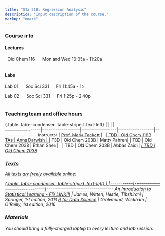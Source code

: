 ```yaml
---
title: "STA 210: Regression Analysis"
description: "Input description of the course."
markup: "mmark"
---
```


### Course info

#### Lectures

<font color="#009F92"><i class="fas fa-university fa-lg"></i></font> &nbsp; Old Chem 116 &nbsp;&nbsp; <font color="#009F92"><i class="fas fa-calendar-alt fa-lg"></i></font> &nbsp; Mon and Wed 10:05a - 11:20a
<br>
<br>

#### Labs

Lab 01 &nbsp;&nbsp; <font color="#009F92"><i class="fas fa-university fa-lg"></i></font> &nbsp; Soc Sci 331 &nbsp;&nbsp; <font color="#009F92"><i class="fas fa-calendar-alt fa-lg"></i></font> &nbsp; Fri 11:45a - 1p

Lab 02  &nbsp;&nbsp; <font color="#009F92"><i class="fas fa-university fa-lg"></i></font> &nbsp; Soc Sci 331 &nbsp;&nbsp; <font color="#009F92"><i class="fas fa-calendar-alt fa-lg"></i></font> &nbsp; Fri 1:25p - 2:40p
<br>
<br>

### Teaching team and office hours 

{.table .table-condensed .table-striped .text-left}
<span></span>     | <span></span>     | <span></span>    | <span></span>    |  <span></span>      
------------------|-------------------|------------------|------------------|------------------ 
Instructor        | [Prof. Maria Tackett](http://stat.duke.edu/~mt324/) | <a href="mailto:maria.tackett@duke.edu" title="email"><i class="fa fa-envelope"></i></a> &nbsp; <a href="https://github.com/matackett" title="GitHub"> | TBD | Old Chem 118B
TAs               | Anna Darwish | <a href="mailto:anna.darwish@duke.edu" title="email"><i class="fa fa-envelope"></i></a> | TBD | Old Chem 203B
                  | Matty Pahren| <a href="mailto:martha.pahren@duke.edu" title="email"><i class="fa fa-envelope"></i></a> | TBD | Old Chem 203B
                  | Ethan Shen | <a href="mailto:ethan.shen@duke.edu" title="email"><i class="fa fa-envelope"></i></a> &nbsp; | TBD | Old Chem 203B
                  | Abbas Zaidi | <a href="mailto:abbas.zaidi@duke.edu" title="email"><i class="fa fa-envelope"> | TBD | Old Chem 203B

### Texts

All texts are freely available online:

{.table .table-condensed .table-striped .text-left}
 <span></span>     | <span></span> | <span></span> 
-----------|---------------------------------|----------------------------------
[An Introduction to Statistical Learning - FIX LINK!!!](http://r4ds.had.co.nz/) | James, Witten, Hastie, Tibshirani | Springer, 1st edition, 2013
[R for Data Science](http://r4ds.had.co.nz/) | Grolemund, Wickham | O'Reilly, 1st edition, 2016

### Materials

You should bring a fully-charged laptop to every lecture and lab session.

<!--
### Green Classroom

<img style="float: left;" src="/img/DukeGreenClassroomCertification-Logo.png">
This course has achieved Duke’s Green Classroom Certification. The certification indicates that the faculty member teaching this course has taken significant steps to green the delivery of this course. Your faculty member has completed a checklist indicating their common practices in areas of this course that have an environmental impact, such as paper and energy consumption. Some common practices implemented by faculty to reduce the environmental impact of their course include allowing electronic submission of assignments, providing online readings and turning off lights and electronics in the classroom when they are not in use. The eco-friendly aspects of course delivery may vary by faculty, by course and throughout the semester. Learn more at [http://sustainability.duke.edu/action/certifications/classroom/index.php](http://sustainability.duke.edu/action/certifications/classroom/index.php).
-->
